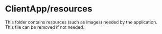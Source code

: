 # ClientApp/resources

This folder contains resources (such as images) needed by the application. This file can
be removed if not needed.
